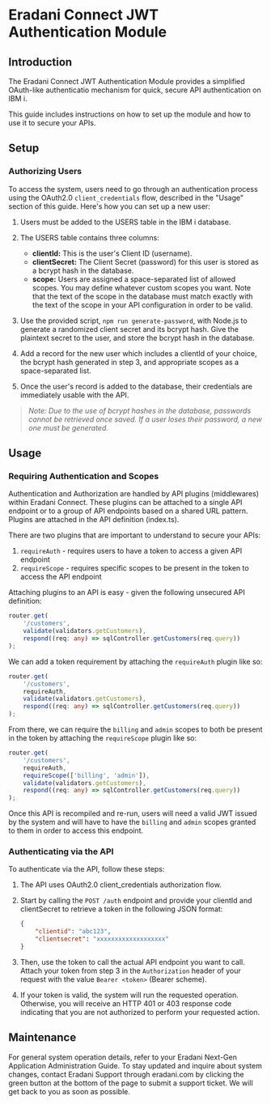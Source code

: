 # Eradani Connect JWT Authentication Module

## Introduction

The Eradani Connect JWT Authentication Module provides a simplified OAuth-like authenticatio mechanism for quick, secure API authentication on IBM i.

This guide includes instructions on how to set up the module and how to use it to secure your APIs.

## Setup

### Authorizing Users

To access the system, users need to go through an authentication process using the OAuth2.0 `client_credentials` flow, described in the "Usage" section of this guide. Here's how you can set up a new user:

1. Users must be added to the USERS table in the IBM i database.

2. The USERS table contains three columns:
   - **clientId:** This is the user's Client ID (username).
   - **clientSecret:** The Client Secret (password) for this user is stored as a bcrypt hash in the database.
   - **scope:** Users are assigned a space-separated list of allowed scopes. You may define whatever custom scopes you want. Note that the text of the scope in the database must match exactly with the text of the scope in your API configuration in order to be valid.

3. Use the provided script, `npm run generate-password`, with Node.js to generate a randomized client secret and its bcrypt hash. Give the plaintext secret to the user, and store the bcrypt hash in the database.

4. Add a record for the new user which includes a clientId of your choice, the bcrypt hash generated in step 3, and appropriate scopes as a space-separated list.

5. Once the user's record is added to the database, their credentials are immediately usable with the API.

> *Note: Due to the use of bcrypt hashes in the database, passwords cannot be retrieved once saved. If a user loses their password, a new one must be generated.*

## Usage

### Requiring Authentication and Scopes

Authentication and Authorization are handled by API plugins (middlewares) within Eradani Connect. These plugins can be attached to a single API endpoint or to a group of API endpoints based on a shared URL pattern. Plugins are attached in the API definition (index.ts).

There are two plugins that are important to understand to secure your APIs:
1. `requireAuth` - requires users to have a token to access a given API endpoint
2. `requireScope` - requires specific scopes to be present in the token to access the API endpoint

Attaching plugins to an API is easy - given the following unsecured API definition:
```ts
router.get(
    '/customers',
    validate(validators.getCustomers),
    respond((req: any) => sqlController.getCustomers(req.query))
);
```

We can add a token requirement by attaching the `requireAuth` plugin like so:
```ts
router.get(
    '/customers',
    requireAuth,
    validate(validators.getCustomers),
    respond((req: any) => sqlController.getCustomers(req.query))
);
```

From there, we can require the `billing` and `admin` scopes to both be present in the token by attaching the `requireScope` plugin like so:
```ts
router.get(
    '/customers',
    requireAuth,
    requireScope(['billing', 'admin']),
    validate(validators.getCustomers),
    respond((req: any) => sqlController.getCustomers(req.query))
);
```

Once this API is recompiled and re-run, users will need a valid JWT issued by the system and will have to have the `billing` and `admin` scopes granted to them in order to access this endpoint.

### Authenticating via the API

To authenticate via the API, follow these steps:

1. The API uses OAuth2.0 client_credentials authorization flow.

2. Start by calling the `POST /auth` endpoint and provide your clientId and clientSecret to retrieve a token in the following JSON format:

   ```json
   {
       "clientid": "abc123",
       "clientsecret": "xxxxxxxxxxxxxxxxxxx"
   }
   ```

3. Then, use the token to call the actual API endpoint you want to call. Attach your token from step 3 in the `Authorization` header of your request with the value `Bearer <token>` (Bearer scheme). 
   
4. If your token is valid, the system will run the requested operation. Otherwise, you will receive an HTTP 401 or 403 response code indicating that you are not authorized to perform your requested action.

## Maintenance

For general system operation details, refer to your Eradani Next-Gen Application Administration Guide. To stay updated and inquire about system changes, contact Eradani Support through eradani.com by clicking the green button at the bottom of the page to submit a support ticket. We will get back to you as soon as possible.
